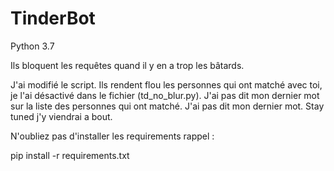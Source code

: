 # TinderBot

Python 3.7

Ils bloquent les requêtes quand il y en a trop les bâtards.

J'ai modifié le script. Ils rendent flou les personnes qui ont matché avec toi, je l'ai désactivé dans le fichier (td_no_blur.py).
J'ai pas dit mon dernier mot sur la liste des personnes qui ont matché. J'ai pas dit mon dernier mot.
Stay tuned j'y viendrai a bout.

N'oubliez pas d'installer les requirements
rappel :

pip install -r requirements.txt

